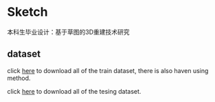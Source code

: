 # Sketch
本科生毕业设计：基于草图的3D重建技术研究




## dataset
click [here](https://xduwq.blog.csdn.net/article/details/113666711) to download all of the train dataset, there is also haven using method.

click [here]() to download all of the tesing dataset.
